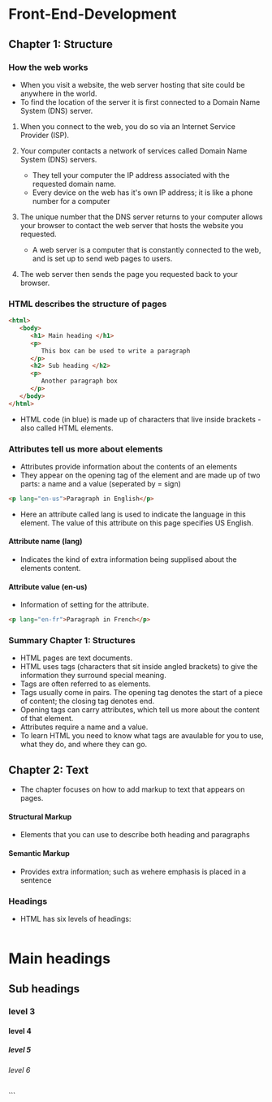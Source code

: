 # Front-End-Development

## Chapter 1: Structure
### How the web works
- When you visit a website, the web server hosting that site could be anywhere in the world.
- To find the location of the server it is first connected to a Domain Name System (DNS) server.

1. When you connect to the web, you do so via an Internet Service Provider (ISP).
   
2. Your computer contacts a network of services called Domain Name System (DNS) servers.
   - They tell your computer the IP address associated with the requested domain name.
   - Every device on the web has it's own IP address; it is like a phone number for a computer
     
3. The unique number that the DNS server returns to your computer allows your browser to contact the web server that hosts the website you requested.
   - A web server is a computer that is constantly connected to the web, and is set up to send web pages to users.
     
4. The web server then sends the page you requested back to your browser.

### HTML describes the structure of pages
```html
<html>
   <body>
      <h1> Main heading </h1>
      <p>
         This box can be used to write a paragraph
      </p>
      <h2> Sub heading </h2>
      <p>
         Another paragraph box
      </p>
   </body>
</html>
```

- HTML code (in blue) is made up of characters that live inside brackets - also called HTML elements.

### Attributes tell us more about elements
- Attributes provide information about the contents of an elements
- They appear on the opening tag of the element and are made up of two parts: a name and a value (seperated by = sign)

```html
<p lang="en-us">Paragraph in English</p>
```
- Here an attribute called lang is used to indicate the language in this element. The value of this attribute on this page specifies US English.
  
#### Attribute name (lang)
- Indicates the kind of extra information being supplised about the elements content.

#### Attribute value (en-us)
- Information of setting for the attribute.

```html
<p lang="en-fr">Paragraph in French</p>
```
### Summary Chapter 1: Structures

- HTML pages are text documents.
- HTML uses tags (characters that sit inside angled brackets) to give the information they surround special meaning.
- Tags are often referred to as elements.
- Tags usually come in pairs. The opening tag denotes the start of a piece of content; the closing tag denotes end.
- Opening tags can carry attributes, which tell us more about the content of that element.
- Attributes require a name and a value.
- To learn HTML you need to know what tags are avaulable for you to use, what they do, and where they can go.

## Chapter 2: Text
- The chapter focuses on how to add markup to text that appears on pages.

#### Structural Markup
- Elements that you can use to describe both heading and paragraphs

#### Semantic Markup
- Provides extra information; such as wehere emphasis is placed in a sentence

### Headings
- HTML has six levels of headings:
  ``` html
<h1>Main headings</h1>
<h2>Sub headings</h2>
<h3>level 3</h3>
<h4>level 4</h4>
<h5>level 5</h5>
<h6>level 6</h6>
  ```




























